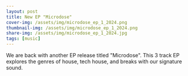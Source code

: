 ```yaml
---
layout: post
title: New EP "Microdose"
cover-img: /assets/img/microdose_ep_1_2024.png
thumbnail-img: /assets/img/microdose_ep_1_2024.png
share-img: /assets/img/microdose_ep_1_2024.jpg
tags: [music]
---
```


We are back with another EP release titled "Microdose". This 3 track EP explores the genres of house, tech house, and breaks with our signature sound.
